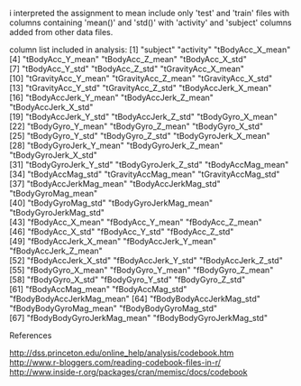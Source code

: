  
 i interpreted the assignment to mean include only 'test' and 'train' files with columns containing
 'mean()' and 'std()' with 'activity' and 'subject' columns added from other data files.
 
 column list included in analysis:
 [1] "subject"                   "activity"                  "tBodyAcc_X_mean"          
 [4] "tBodyAcc_Y_mean"           "tBodyAcc_Z_mean"           "tBodyAcc_X_std"           
 [7] "tBodyAcc_Y_std"            "tBodyAcc_Z_std"            "tGravityAcc_X_mean"       
[10] "tGravityAcc_Y_mean"        "tGravityAcc_Z_mean"        "tGravityAcc_X_std"        
[13] "tGravityAcc_Y_std"         "tGravityAcc_Z_std"         "tBodyAccJerk_X_mean"      
[16] "tBodyAccJerk_Y_mean"       "tBodyAccJerk_Z_mean"       "tBodyAccJerk_X_std"       
[19] "tBodyAccJerk_Y_std"        "tBodyAccJerk_Z_std"        "tBodyGyro_X_mean"         
[22] "tBodyGyro_Y_mean"          "tBodyGyro_Z_mean"          "tBodyGyro_X_std"          
[25] "tBodyGyro_Y_std"           "tBodyGyro_Z_std"           "tBodyGyroJerk_X_mean"     
[28] "tBodyGyroJerk_Y_mean"      "tBodyGyroJerk_Z_mean"      "tBodyGyroJerk_X_std"      
[31] "tBodyGyroJerk_Y_std"       "tBodyGyroJerk_Z_std"       "tBodyAccMag_mean"         
[34] "tBodyAccMag_std"           "tGravityAccMag_mean"       "tGravityAccMag_std"       
[37] "tBodyAccJerkMag_mean"      "tBodyAccJerkMag_std"       "tBodyGyroMag_mean"        
[40] "tBodyGyroMag_std"          "tBodyGyroJerkMag_mean"     "tBodyGyroJerkMag_std"     
[43] "fBodyAcc_X_mean"           "fBodyAcc_Y_mean"           "fBodyAcc_Z_mean"          
[46] "fBodyAcc_X_std"            "fBodyAcc_Y_std"            "fBodyAcc_Z_std"           
[49] "fBodyAccJerk_X_mean"       "fBodyAccJerk_Y_mean"       "fBodyAccJerk_Z_mean"      
[52] "fBodyAccJerk_X_std"        "fBodyAccJerk_Y_std"        "fBodyAccJerk_Z_std"       
[55] "fBodyGyro_X_mean"          "fBodyGyro_Y_mean"          "fBodyGyro_Z_mean"         
[58] "fBodyGyro_X_std"           "fBodyGyro_Y_std"           "fBodyGyro_Z_std"          
[61] "fBodyAccMag_mean"          "fBodyAccMag_std"           "fBodyBodyAccJerkMag_mean" 
[64] "fBodyBodyAccJerkMag_std"   "fBodyBodyGyroMag_mean"     "fBodyBodyGyroMag_std"     
[67] "fBodyBodyGyroJerkMag_mean" "fBodyBodyGyroJerkMag_std"







References

  http://dss.princeton.edu/online_help/analysis/codebook.htm<br>
  http://www.r-bloggers.com/reading-codebook-files-in-r/<br>
  http://www.inside-r.org/packages/cran/memisc/docs/codebook
  
  
